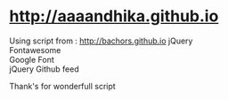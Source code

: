 http://aaaandhika.github.io
=================
Using script from : http://bachors.github.io
jQuery<br>
Fontawesome<br>
Google Font<br>
jQuery Github feed

Thank's for wonderfull script 
